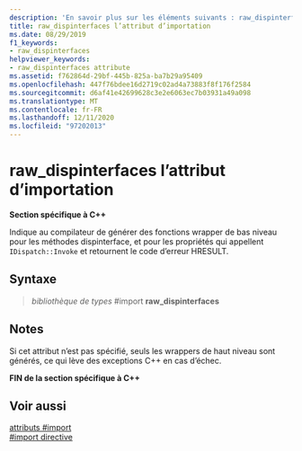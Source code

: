 ```yaml
---
description: 'En savoir plus sur les éléments suivants : raw_dispinterfaces l’attribut import'
title: raw_dispinterfaces l’attribut d’importation
ms.date: 08/29/2019
f1_keywords:
- raw_dispinterfaces
helpviewer_keywords:
- raw_dispinterfaces attribute
ms.assetid: f762864d-29bf-445b-825a-ba7b29a95409
ms.openlocfilehash: 447f76bdee16d2719c02ad4a73883f8f176f2584
ms.sourcegitcommit: d6af41e42699628c3e2e6063ec7b03931a49a098
ms.translationtype: MT
ms.contentlocale: fr-FR
ms.lasthandoff: 12/11/2020
ms.locfileid: "97202013"
---
```

# <a name="raw_dispinterfaces-import-attribute"></a>raw_dispinterfaces l’attribut d’importation

**Section spécifique à C++**

Indique au compilateur de générer des fonctions wrapper de bas niveau pour les méthodes dispinterface, et pour les propriétés qui appellent `IDispatch::Invoke` et retournent le code d’erreur HRESULT.

## <a name="syntax"></a>Syntaxe

>  *bibliothèque de types* #import **raw_dispinterfaces**

## <a name="remarks"></a>Notes

Si cet attribut n’est pas spécifié, seuls les wrappers de haut niveau sont générés, ce qui lève des exceptions C++ en cas d’échec.

**FIN de la section spécifique à C++**

## <a name="see-also"></a>Voir aussi

[attributs #import](../preprocessor/hash-import-attributes-cpp.md)\
[#import directive](../preprocessor/hash-import-directive-cpp.md)
